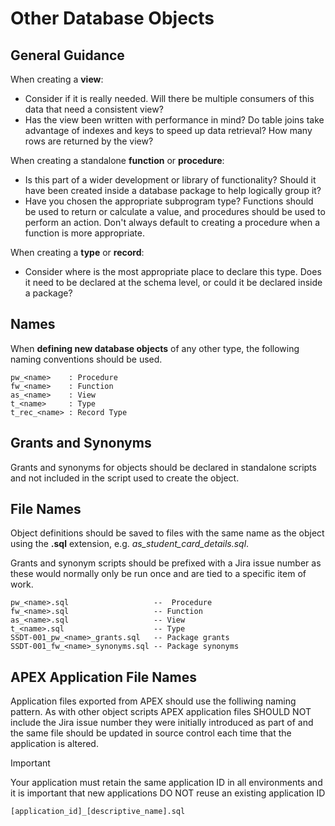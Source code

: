 # Other Database Objects 

## General Guidance

When creating a **view**:

* Consider if it is really needed. Will there be multiple consumers of this data that need a consistent view?
* Has the view been written with performance in mind? Do table joins take advantage of indexes and keys to speed up data retrieval? How many rows are returned by the view?

When creating a standalone **function** or **procedure**:

* Is this part of a wider development or library of functionality? Should it have been created inside a database package to help logically group it?
* Have you chosen the appropriate subprogram type? Functions should be used to return or calculate a value, and procedures should be used to perform an action. Don't always default to creating a procedure when a function is more appropriate. 

When creating a **type** or **record**:

* Consider where is the most appropriate place to declare this type. Does it need to be declared at the schema level,  or could it be declared inside a package?

## Names

When **defining new database objects** of any other type, the following naming conventions should be used.  

```
pw_<name>    : Procedure
fw_<name>    : Function
as_<name>    : View
t_<name>     : Type
t_rec_<name> : Record Type
```

## Grants and Synonyms

Grants and synonyms for objects should be declared in standalone scripts and not included in the script used to create the object.

## File Names
  
Object definitions should be saved to files with the same name as the object using the **.sql** extension, e.g. *as_student_card_details.sql*. 

Grants and synonym scripts should be prefixed with a Jira issue number as these would normally only be run once and are tied to a specific item of work. 

```
pw_<name>.sql                   --  Procedure
fw_<name>.sql                   -- Function
as_<name>.sql                   -- View
t_<name>.sql                    -- Type
SSDT-001_pw_<name>_grants.sql   -- Package grants
SSDT-001_fw_<name>_synonyms.sql -- Package synonyms
```

## APEX Application File Names

Application files exported from APEX should use the folliwing naming pattern. As with other object scripts APEX application files SHOULD NOT include the Jira issue number they were initially introduced as part of and the same file should be updated in source control each time that the application is altered. 

>[!IMPORTANT]
>Your application must retain the same application ID in all environments and it is important that new applications DO NOT reuse an existing application ID

```
[application_id]_[descriptive_name].sql
```


